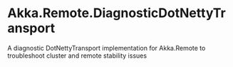 # Akka.Remote.DiagnosticDotNettyTransport
A diagnostic DotNettyTransport implementation for Akka.Remote to troubleshoot cluster and remote stability issues
